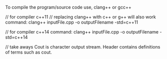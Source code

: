To compile the program/source code use, clang++ or gcc++

// for compiler c++11
// replacing clang++ with c++ or g++ will also work
command: clang++ inputFile.cpp -o outputFilename -std=c++11

// for compiler c++14
command: clang++ inputFile.cpp -o outputFilename -std=c++14

// take aways
Cout is character output stream.
Header contains definitions of terms such as cout.